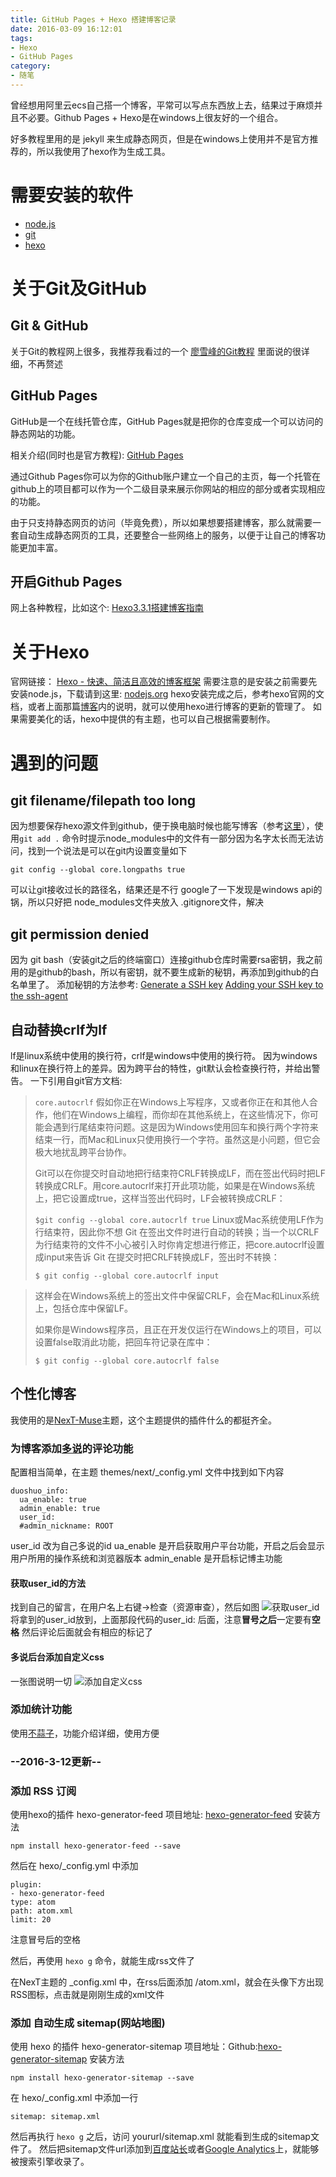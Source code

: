 ```yaml
---
title: GitHub Pages + Hexo 搭建博客记录
date: 2016-03-09 16:12:01
tags: 
- Hexo
- GitHub Pages
category: 
- 随笔
---
```


曾经想用阿里云ecs自己搭一个博客，平常可以写点东西放上去，结果过于麻烦并且不必要。Github Pages + Hexo是在windows上很友好的一个组合。
<!--more-->
好多教程里用的是 jekyll 来生成静态网页，但是在windows上使用并不是官方推荐的，所以我使用了hexo作为生成工具。

# 需要安装的软件
- [node.js][4]
- [git][6]
- [hexo][3]

# 关于Git及GitHub
## Git & GitHub
关于Git的教程网上很多，我推荐我看过的一个
[廖雪峰的Git教程][1]
里面说的很详细，不再赘述
## GitHub Pages
GitHub是一个在线托管仓库，GitHub Pages就是把你的仓库变成一个可以访问的静态网站的功能。

相关介绍(同时也是官方教程):
[GitHub Pages][2]

通过Github Pages你可以为你的Github账户建立一个自己的主页，每一个托管在github上的项目都可以作为一个二级目录来展示你网站的相应的部分或者实现相应的功能。

由于只支持静态网页的访问（毕竟免费），所以如果想要搭建博客，那么就需要一套自动生成静态网页的工具，还要整合一些网络上的服务，以便于让自己的博客功能更加丰富。

## 开启Github Pages
网上各种教程，比如这个:
[Hexo3.3.1搭建博客指南][5]


# 关于Hexo
官网链接：
[Hexo - 快速、简洁且高效的博客框架][3]
需要注意的是安装之前需要先安装node.js，下载请到这里:
[nodejs.org][4]
hexo安装完成之后，参考hexo官网的文档，或者上面那篇[博客][5]内的说明，就可以使用hexo进行博客的更新的管理了。
如果需要美化的话，hexo中提供的有主题，也可以自己根据需要制作。

# 遇到的问题
## git filename/filepath too long
因为想要保存hexo源文件到github，便于换电脑时候也能写博客（参考[这里][7]），使用`git add .` 命令时提示node_modules中的文件有一部分因为名字太长而无法访问，找到一个说法是可以在git内设置变量如下
```git
git config --global core.longpaths true
```
可以让git接收过长的路径名，结果还是不行
google了一下发现是windows api的锅，所以只好把 node_modules文件夹放入 .gitignore文件，解决
## git permission denied
因为 git bash（安装git之后的终端窗口）连接github仓库时需要rsa密钥，我之前用的是github的bash，所以有密钥，就不要生成新的秘钥，再添加到github的白名单里了。
添加秘钥的方法参考:
[Generate a SSH key][8]
[Adding your SSH key to the ssh-agent][9]
## 自动替换crlf为lf
lf是linux系统中使用的换行符，crlf是windows中使用的换行符。
因为windows和linux在换行符上的差异。因为跨平台的特性，git默认会检查换行符，并给出警告。
一下引用自git官方文档:

> `core.autocrlf`
> 假如你正在Windows上写程序，又或者你正在和其他人合作，他们在Windows上编程，而你却在其他系统上，在这些情况下，你可能会遇到行尾结束符问题。这是因为Windows使用回车和换行两个字符来结束一行，而Mac和Linux只使用换行一个字符。虽然这是小问题，但它会极大地扰乱跨平台协作。
> 
> Git可以在你提交时自动地把行结束符CRLF转换成LF，而在签出代码时把LF转换成CRLF。用core.autocrlf来打开此项功能，如果是在Windows系统上，把它设置成true，这样当签出代码时，LF会被转换成CRLF：
> 
> `$git config --global core.autocrlf true` 
> Linux或Mac系统使用LF作为行结束符，因此你不想
> Git
> 在签出文件时进行自动的转换；当一个以CRLF为行结束符的文件不小心被引入时你肯定想进行修正，把core.autocrlf设置成input来告诉
> Git 在提交时把CRLF转换成LF，签出时不转换：
> 
> `$ git config --global core.autocrlf input`

> 这样会在Windows系统上的签出文件中保留CRLF，会在Mac和Linux系统上，包括仓库中保留LF。
> 
> 如果你是Windows程序员，且正在开发仅运行在Windows上的项目，可以设置false取消此功能，把回车符记录在库中：
> 
> `$ git config --global core.autocrlf false`

## 个性化博客
我使用的是[NexT-Muse][10]主题，这个主题提供的插件什么的都挺齐全。
### 为博客添加[多说][11]的评论功能
配置相当简单，在主题 themes/next/_config.yml 文件中找到如下内容
```
duoshuo_info:
  ua_enable: true
  admin_enable: true
  user_id: 
  #admin_nickname: ROOT

```
user_id 改为自己多说的id
ua_enable 是开启获取用户平台功能，开启之后会显示用户所用的操作系统和浏览器版本
admin_enable 是开启标记博主功能

#### 获取user_id的方法
找到自己的留言，在用户名上右键->检查（资源审查），然后如图
![获取user_id](http://7xrsid.com1.z0.glb.clouddn.com/bloguser_id.png "获取user_id")
将拿到的user_id放到，上面那段代码的user_id: 后面，注意**冒号之后**一定要有**空格**
然后评论后面就会有相应的标记了

#### 多说后台添加自定义css
一张图说明一切
![添加自定义css](http://7xrsid.com1.z0.glb.clouddn.com/blogcustom_css.png "添加自定义css")

### 添加统计功能
使用[不蒜子][12]，功能介绍详细，使用方便

### --2016-3-12更新--
### 添加 RSS 订阅
使用hexo的插件 hexo-generator-feed
项目地址: [hexo-generator-feed][16]
安装方法
```
npm install hexo-generator-feed --save
```
然后在 hexo/_config.yml 中添加
```
plugin:
- hexo-generator-feed
type: atom
path: atom.xml
limit: 20
```
注意冒号后的空格

然后，再使用 `hexo g` 命令，就能生成rss文件了

在NexT主题的 _config.xml 中，在rss后面添加 /atom.xml，就会在头像下方出现RSS图标，点击就是刚刚生成的xml文件 

### 添加 自动生成 sitemap(网站地图)

使用 hexo 的插件 hexo-generator-sitemap
项目地址：Github:[hexo-generator-sitemap][15]
安装方法
```
npm install hexo-generator-sitemap --save
```
在 hexo/_config.xml 中添加一行
```
sitemap: sitemap.xml
```
然后再执行 `hexo g` 之后，访问 yoururl/sitemap.xml 就能看到生成的sitemap文件了。
然后把sitemap文件url添加到[百度站长][13]或者[Google Analytics][14]上，就能够被搜索引擎收录了。


  [1]: http://www.liaoxuefeng.com/wiki/0013739516305929606dd18361248578c67b8067c8c017b000 "廖雪峰的Git教程"
  [2]: https://pages.github.com/ "GitHub Pages 官方网站"
  [3]: https://hexo.io/zh-cn/%20hexo-%E5%BF%AB%E9%80%9F%E3%80%81%E7%AE%80%E6%B4%81%E4%B8%94%E9%AB%98%E6%95%88%E7%9A%84%E5%8D%9A%E5%AE%A2%E6%A1%86%E6%9E%B6
  [4]: https://nodejs.org/en/ "node.js"
  [5]: http://lovenight.github.io/2015/11/10/Hexo-3-1-1-%E9%9D%99%E6%80%81%E5%8D%9A%E5%AE%A2%E6%90%AD%E5%BB%BA%E6%8C%87%E5%8D%97/ "loveNight hexo3.3.1搭建博客指南"
  [6]: https://git-scm.com/downloads "Git Download Page"
  [7]: http://zhihu.com/question/21193762/answer/79109280?utm_campaign=webshare&amp;utm_source=weibo&amp;utm_medium=zhihu "CrazyMilk的回答"
  [8]: https://help.github.com/articles/generating-an-ssh-key/ "Generating an SSH key"
  [9]: https://help.github.com/articles/generating-a-new-ssh-key-and-adding-it-to-the-ssh-agent/#adding-your-ssh-key-to-the-ssh-agent "Add your SSH key to your ssh-agent"
  [10]: http://theme-next.iissnan.com/ "NexT文档"
  [11]: http://duoshuo.com/ "多说"
  [12]: http://ibruce.info/2015/04/04/busuanzi/ "不蒜子简易计数"
  [13]: http://zhanzhang.baidu.com "百度站长"
  [14]: https://analytics.google.com/analytics/web/ "Google Analytics"
  [15]: https://github.com/hexojs/hexo-generator-sitemap "hexo-sitemap"
  [16]: https://github.com/hexojs/hexo-generator-feed "hexo-feed"